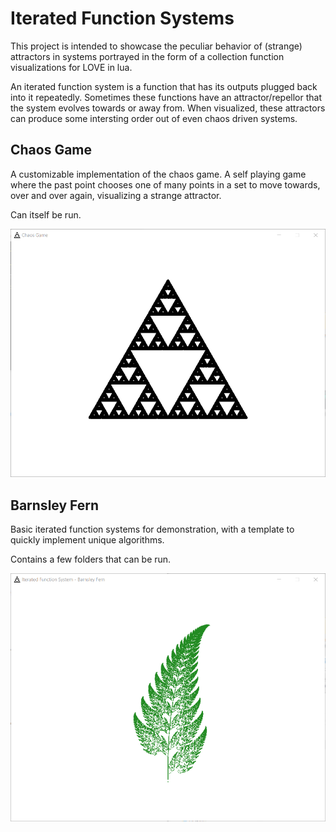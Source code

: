 # Iterated Function Systems
This project is intended to showcase the peculiar behavior of (strange) attractors in systems portrayed in the form of a collection function visualizations for LOVE in lua.


An iterated function system is a function that has its outputs plugged back into it repeatedly. Sometimes these functions have an attractor/repellor that the system evolves towards or away from. When visualized, these attractors can produce some intersting order out of even chaos driven systems.


## Chaos Game
A customizable implementation of the chaos game. A self playing game where the past point chooses one of many points in a set to move towards, over and over again, visualizing a strange attractor.

Can itself be run.

![Generated sierpinski triange](_img/Chaos-Game_Triangle.PNG)


## Barnsley Fern
Basic iterated function systems for demonstration, with a template to quickly implement unique algorithms.

Contains a few folders that can be run.

![Barnsley Fern](_img/Iterated-Function_Fern.PNG)
